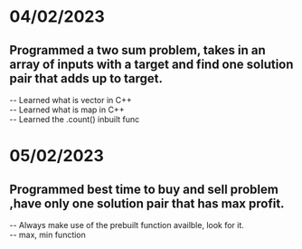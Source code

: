 <h1>04/02/2023</h1>

<h2>Programmed a two sum problem, takes in an array of inputs with a target and find one solution pair that adds up to target.</h2>

<p>
-- Learned what is vector in C++<br>
-- Learned what is map in C++<br>
-- Learned the .count() inbuilt func<br>
</p>


<h1>05/02/2023</h1>

<h2>Programmed best time to buy and sell problem ,have only one solution pair that has max profit.</h2>

<p>
-- Always make use of the prebuilt function availble, look for it.<br>
-- max, min function
</p>
